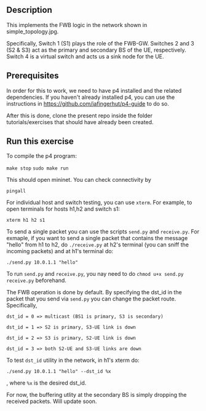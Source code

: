 ## Description

This implements the FWB logic in the network shown in simple_topology.jpg.

Specifically, Switch 1 (S1) plays the role of the FWB-GW. Switches 2 and 3 (S2 & S3) act as the primary and secondary BS of the UE, respectively. Switch 4 is a virtual switch and acts us a sink node for the UE.

## Prerequisites 

In order for this to work, we need to have p4 installed  and the related dependencies. If you haven't already installed p4, you can use the instructions in https://github.com/jafingerhut/p4-guide to do so.

After this is done, clone the present repo inside the folder tutorials/exercises that should have already been created.

## Run this exercise 
To compile the p4 program:

``` make stop ```
``` sudo make run ```


 This should open mininet. You can check connectivity by 
 
 ```pingall```
 
 For individual host and switch testing, you can use `xterm`. For example, to open terminals for hosts h1,h2 and switch s1: 
 
 ```xterm h1 h2 s1``` 
 
 To send a single packet you can use the scripts `send.py` and `receive.py`. For exmaple, if you want to send a single packet that contains the message "hello" from h1 to h2, do `./receive.py` at h2's terminal (you can sniff the incoming packets) and at h1's terminal do:
 
 ```./send.py 10.0.1.1 "hello" ```
 
 To run `send.py` and `receive.py`, you nay need to do `chmod u+x send.py receive.py` beforehand.
 
The FWB operation is done by default. By specifying the dst_id in the packet that you send via `send.py` you can change the packet route. Specifically,

```dst_id = 0 => multicast (BS1 is primary, S3 is secondary)```

```dst_id = 1 => S2 is primary, S3-UE link is down```

```dst_id = 2 => S3 is primary, S2-UE link is down```

```dst_id = 3 => both S2-UE and S3-UE links are down```

To test `dst_id` utility in the network, in h1's xterm do:

 ```./send.py 10.0.1.1 "hello" --dst_id %x```
 
 , where `%x` is the desired dst_id.
 
 For now, the buffering utlity at the secondary BS is simply dropping the received packets. Will update soon. 
